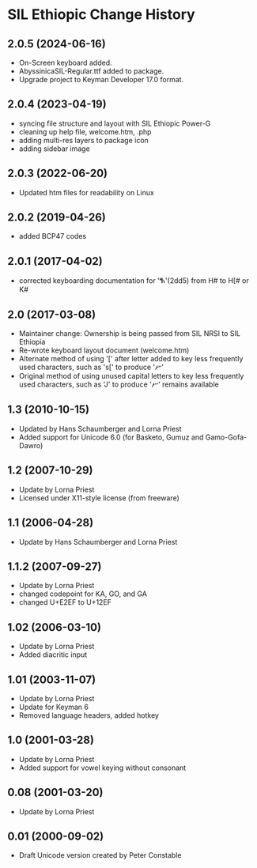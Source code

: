 SIL Ethiopic Change History
===========================

2.0.5 (2024-06-16)
-------------------
* On-Screen keyboard added.
* AbyssinicaSIL-Regular.ttf added to package.
* Upgrade project to Keyman Developer 17.0 format.

2.0.4 (2023-04-19)
-------------------
* syncing file structure and layout with SIL Ethiopic Power-G
* cleaning up help file, welcome.htm, .php
* adding multi-res layers to package icon
* adding sidebar image

2.0.3 (2022-06-20)
-------------------
* Updated htm files for readability on Linux

2.0.2 (2019-04-26)
------------------
* added BCP47 codes

2.0.1 (2017-04-02)
------------------
* corrected keyboarding documentation for 'ⷕ'(2dd5) from H# to H[# or K#

2.0 (2017-03-08)
----------------
* Maintainer change: Ownership is being passed from SIL NRSI to SIL Ethiopia
* Re-wrote keyboard layout document (welcome.htm)
* Alternate method of using '[' after letter added to key less frequently used characters, such as 's[' to produce 'ሥ'
* Original method of using unused capital letters to key less frequently used characters, such as 'J' to produce 'ሥ' remains available

1.3 (2010-10-15)
----------------
* Updated by Hans Schaumberger and Lorna Priest
* Added support for Unicode 6.0 (for Basketo, Gumuz and Gamo-Gofa-Dawro)

1.2 (2007-10-29)
----------------
* Update by Lorna Priest
* Licensed under X11-style license (from freeware)

1.1 (2006-04-28)
----------------
* Update by Hans Schaumberger and Lorna Priest

1.1.2 (2007-09-27)
----------------
* Update by Lorna Priest
* changed codepoint for KA, GO, and GA
* changed U+E2EF to U+12EF

1.02 (2006-03-10)
----------------
* Update by Lorna Priest
* Added diacritic input

1.01 (2003-11-07)
----------------
* Update by Lorna Priest
* Update for Keyman 6
* Removed language headers, added hotkey

1.0 (2001-03-28)
----------------
* Update by Lorna Priest
* Added support for vowel keying without consonant

0.08 (2001-03-20)
----------------
* Update by Lorna Priest

0.01 (2000-09-02)
----------------
* Draft Unicode version created by Peter Constable
